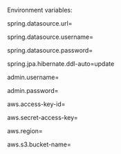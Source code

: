 Environment variables:

spring.datasource.url=

spring.datasource.username=

spring.datasource.password=

spring.jpa.hibernate.ddl-auto=update

admin.username=

admin.password=

aws.access-key-id=

aws.secret-access-key=

aws.region=

aws.s3.bucket-name=
